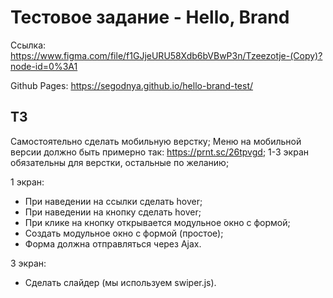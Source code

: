# Тестовое задание - Hello, Brand

Ссылка: https://www.figma.com/file/f1GJjeURU58Xdb6bVBwP3n/Tzeezotje-(Copy)?node-id=0%3A1

Github Pages: https://segodnya.github.io/hello-brand-test/

## ТЗ

Самостоятельно сделать мобильную верстку;
Меню на мобильной версии должно быть примерно так: https://prnt.sc/26tpvgd;
1-3 экран обязательны для верстки, остальные по желанию;

1 экран:

- При наведении на ссылки сделать hover;
- При наведении на кнопку сделать hover;
- При клике на кнопку открывается модульное окно с формой;
- Создать модульное окно с формой (простое);
- Форма должна отправляться через Ajax.

3 экран:

- Сделать слайдер (мы используем swiper.js).
